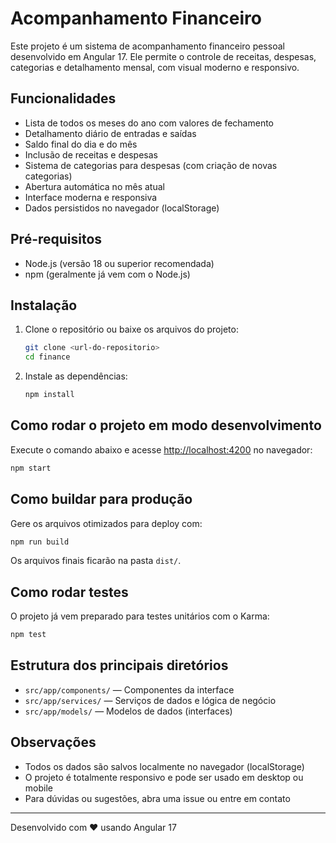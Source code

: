 # Acompanhamento Financeiro

Este projeto é um sistema de acompanhamento financeiro pessoal desenvolvido em Angular 17. Ele permite o controle de receitas, despesas, categorias e detalhamento mensal, com visual moderno e responsivo.

## Funcionalidades
- Lista de todos os meses do ano com valores de fechamento
- Detalhamento diário de entradas e saídas
- Saldo final do dia e do mês
- Inclusão de receitas e despesas
- Sistema de categorias para despesas (com criação de novas categorias)
- Abertura automática no mês atual
- Interface moderna e responsiva
- Dados persistidos no navegador (localStorage)

## Pré-requisitos
- Node.js (versão 18 ou superior recomendada)
- npm (geralmente já vem com o Node.js)

## Instalação
1. Clone o repositório ou baixe os arquivos do projeto:
   ```bash
   git clone <url-do-repositorio>
   cd finance
   ```
2. Instale as dependências:
   ```bash
   npm install
   ```

## Como rodar o projeto em modo desenvolvimento
Execute o comando abaixo e acesse [http://localhost:4200](http://localhost:4200) no navegador:
```bash
npm start
```

## Como buildar para produção
Gere os arquivos otimizados para deploy com:
```bash
npm run build
```
Os arquivos finais ficarão na pasta `dist/`.

## Como rodar testes
O projeto já vem preparado para testes unitários com o Karma:
```bash
npm test
```

## Estrutura dos principais diretórios
- `src/app/components/` — Componentes da interface
- `src/app/services/` — Serviços de dados e lógica de negócio
- `src/app/models/` — Modelos de dados (interfaces)

## Observações
- Todos os dados são salvos localmente no navegador (localStorage)
- O projeto é totalmente responsivo e pode ser usado em desktop ou mobile
- Para dúvidas ou sugestões, abra uma issue ou entre em contato

---

Desenvolvido com ❤️ usando Angular 17
